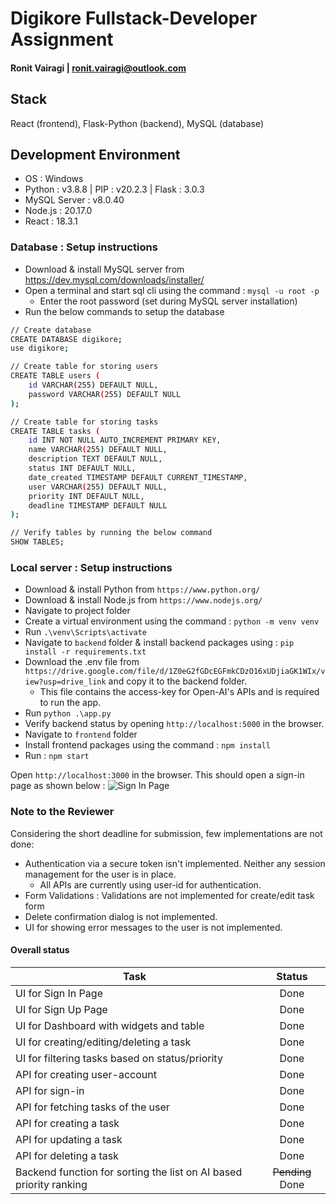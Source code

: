 # Digikore Fullstack-Developer Assignment
#### Ronit Vairagi | ronit.vairagi@outlook.com

## Stack
React (frontend), Flask-Python (backend), MySQL (database)

## Development Environment
- OS : Windows
- Python : v3.8.8 | PIP : v20.2.3 | Flask : 3.0.3
- MySQL Server : v8.0.40
- Node.js : 20.17.0
- React : 18.3.1


### Database : Setup instructions
- Download & install MySQL server from https://dev.mysql.com/downloads/installer/
- Open a terminal and start sql cli using the command : `mysql -u root -p`
    - Enter the root password (set during MySQL server installation)
- Run the below commands to setup the database
```sh
// Create database
CREATE DATABASE digikore;
use digikore;

// Create table for storing users
CREATE TABLE users (
    id VARCHAR(255) DEFAULT NULL,
    password VARCHAR(255) DEFAULT NULL
);

// Create table for storing tasks
CREATE TABLE tasks (
    id INT NOT NULL AUTO_INCREMENT PRIMARY KEY,
    name VARCHAR(255) DEFAULT NULL,
    description TEXT DEFAULT NULL,
    status INT DEFAULT NULL,
    date_created TIMESTAMP DEFAULT CURRENT_TIMESTAMP,
    user VARCHAR(255) DEFAULT NULL,
    priority INT DEFAULT NULL,
    deadline TIMESTAMP DEFAULT NULL
);

// Verify tables by running the below command
SHOW TABLES;
```

### Local server : Setup instructions
- Download & install Python from `https://www.python.org/`
- Download & install Node.js from `https://www.nodejs.org/`
- Navigate to project folder
- Create a virtual environment using the command : `python -m venv venv`
- Run `.\venv\Scripts\activate`
- Navigate to `backend` folder & install backend packages using : `pip install -r requirements.txt`
- Download the .env file from `https://drive.google.com/file/d/1Z0eG2fGDcEGFmkCDzO16xUDjiaGK1WIx/view?usp=drive_link` and copy it to the backend folder.
    - This file contains the access-key for Open-AI's APIs and is required to run the app.
- Run `python .\app.py`
- Verify backend status by opening `http://localhost:5000` in the browser.
- Navigate to `frontend` folder
- Install frontend packages using the command : `npm install`
- Run : `npm start`


Open `http://localhost:3000` in the browser. This should open a sign-in page as shown below :
![Sign In Page](./sign-in.png)


### Note to the Reviewer
Considering the short deadline for submission, few implementations are not done:
- Authentication via a secure token isn't implemented. Neither any session management for the user is in place.
    - All APIs are currently using user-id for authentication.
- Form Validations : Validations are not implemented for create/edit task form
- Delete confirmation dialog is not implemented.
- UI for showing error messages to the user is not implemented.

#### Overall status
| Task | Status |
|------|:--------:|
| UI for Sign In Page | Done |
| UI for Sign Up Page | Done |
| UI for Dashboard with widgets and table | Done |
| UI for creating/editing/deleting a task | Done |
| UI for filtering tasks based on status/priority | Done  |
| API for creating user-account | Done |
| API for sign-in | Done |
| API for fetching tasks of the user | Done |
| API for creating a task | Done |
| API for updating a task | Done |
| API for deleting a task | Done |
| Backend function for sorting the list on AI based priority ranking | ~~Pending~~ Done |

